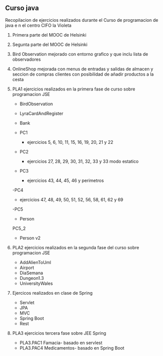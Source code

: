 ## Curso java ##
Recopilacion de ejercicios  realizados durante el Curso  de programacion de java e n  el centro CIFO la Violeta
1. Primera parte del MOOC de Helsinki
2. Segunta parte del MOOC de Helsinki
3. Bird Observation mejorado con entorno grafico y que inclu lista de observadores
4. OnlineShop mejorada con  menus de entradas y salidas de almacen y seccion de compras clientes con posibilidad de añadir productos a la cesta
5. PLA1 ejercicios realizados en la primera fase de curso sobre programacion JSE
   - BirdObservation
   - LyraCardAndRegister
   - Bank
   - PC1
      - ejercicios 5, 6, 10, 11, 15, 16, 19, 20, 21 y 22
      
   - PC2
      - ejercicios 27, 28, 29, 30, 31, 32, 33 y 33 modo estatico
      
   - PC3
      - ejercicios 43, 44, 45, 46 y perimetros
    
   -PC4
      - ejercicios 47, 48, 49, 50, 51, 52, 56, 58, 61, 62 y 69
   
   -PC5
      - Person
   
   PC5_2
      - Person v2
      
6. PLA2 ejercicios realizados en la segunda fase del curso sobre programacion JSE
   - AddAlienToUml
   - Airport
   - DiaSemana
   - Dungeon1.3
   - UniversityWales
   
7. Ejercicos realizados en clase de Spring
   - Servlet
   - JPA
   - MVC
   - Spring Boot
   - Rest

8. PLA3 ejercicios tercera fase sobre JEE Spring
   - PLA3.PAC1 Famacia- basado en servlest
   - PLA3.PAC4 Medicamentos- basado en Spring Boot
